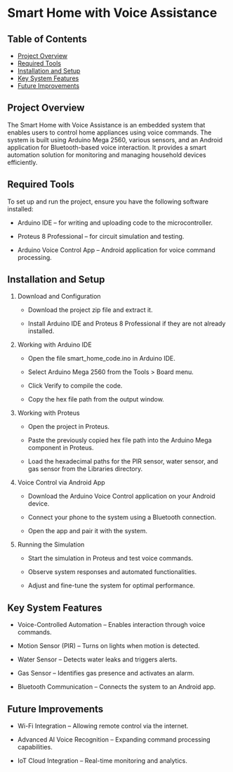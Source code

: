 # Smart Home with Voice Assistance

## Table of Contents
- [Project Overview](#project-overview)
- [Required Tools](#required-tools)
- [Installation and Setup](#installation-and-setup)
- [Key System Features](#key-system-features)
- [Future Improvements](#future-improvements)

## Project Overview

The Smart Home with Voice Assistance is an embedded system that enables users to control home appliances using voice commands. The system is built using Arduino Mega 2560, various sensors, and an Android application for Bluetooth-based voice interaction. It provides a smart automation solution for monitoring and managing household devices efficiently.

## Required Tools

To set up and run the project, ensure you have the following software installed:

- Arduino IDE – for writing and uploading code to the microcontroller.

- Proteus 8 Professional – for circuit simulation and testing.

- Arduino Voice Control App – Android application for voice command processing.

## Installation and Setup

1. Download and Configuration

   - Download the project zip file and extract it.

   - Install Arduino IDE and Proteus 8 Professional if they are not already installed.

2. Working with Arduino IDE

   - Open the file smart_home_code.ino in Arduino IDE.

   - Select Arduino Mega 2560 from the Tools > Board menu.

   - Click Verify to compile the code.

   - Copy the hex file path from the output window.

3. Working with Proteus

   - Open the project in Proteus.

   - Paste the previously copied hex file path into the Arduino Mega component in Proteus.

   - Load the hexadecimal paths for the PIR sensor, water sensor, and gas sensor from the Libraries directory.

4. Voice Control via Android App

   - Download the Arduino Voice Control application on your Android device.

   - Connect your phone to the system using a Bluetooth connection.

   - Open the app and pair it with the system.

5. Running the Simulation

   - Start the simulation in Proteus and test voice commands.

   - Observe system responses and automated functionalities.

   - Adjust and fine-tune the system for optimal performance.

## Key System Features

- Voice-Controlled Automation – Enables interaction through voice commands.

- Motion Sensor (PIR) – Turns on lights when motion is detected.

- Water Sensor – Detects water leaks and triggers alerts.

- Gas Sensor – Identifies gas presence and activates an alarm.

- Bluetooth Communication – Connects the system to an Android app.

## Future Improvements

- Wi-Fi Integration – Allowing remote control via the internet.

- Advanced AI Voice Recognition – Expanding command processing capabilities.

- IoT Cloud Integration – Real-time monitoring and analytics.


